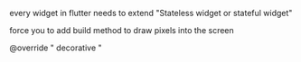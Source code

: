 every widget in flutter needs to extend "Stateless widget or stateful widget"

force you to add build method to draw pixels into the screen  

@override 
" decorative "